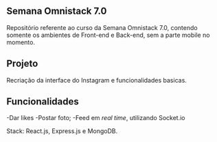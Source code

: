 ## Semana Omnistack 7.0

Repositório referente ao curso da Semana Omnistack 7.0, contendo somente os ambientes de Front-end e Back-end, sem a parte mobile no momento.

## Projeto

Recriação da interface do Instagram e funcionalidades basicas.

## Funcionalidades
-Dar likes
-Postar foto;
-Feed em *real time*, utilizando Socket.io

Stack: React.js, Express.js e MongoDB.
